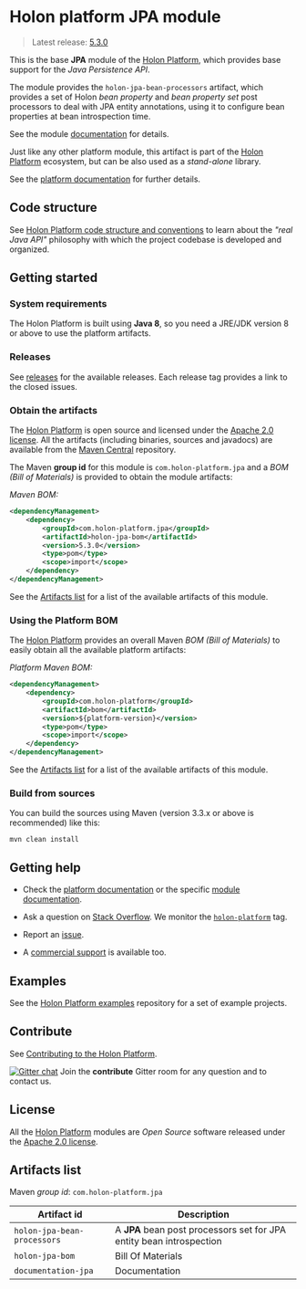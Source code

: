 # Holon platform JPA module

> Latest release: [5.3.0](#obtain-the-artifacts)

This is the base __JPA__ module of the [Holon Platform](https://holon-platform.com), which provides base support for the _Java Persistence API_.

The module provides the `holon-jpa-bean-processors` artifact, which provides a set of Holon _bean property_ and _bean property set_ post processors to deal with JPA entity annotations, using it to configure bean properties at bean introspection time.

See the module [documentation](https://docs.holon-platform.com/current/reference/holon-jpa.html) for details.

Just like any other platform module, this artifact is part of the [Holon Platform](https://holon-platform.com) ecosystem, but can be also used as a _stand-alone_ library.

See the [platform documentation](https://docs.holon-platform.com/current/reference) for further details.

## Code structure

See [Holon Platform code structure and conventions](https://github.com/holon-platform/platform/blob/master/CODING.md) to learn about the _"real Java API"_ philosophy with which the project codebase is developed and organized.

## Getting started

### System requirements

The Holon Platform is built using __Java 8__, so you need a JRE/JDK version 8 or above to use the platform artifacts.

### Releases

See [releases](https://github.com/holon-platform/holon-jpa/releases) for the available releases. Each release tag provides a link to the closed issues.

### Obtain the artifacts

The [Holon Platform](https://holon-platform.com) is open source and licensed under the [Apache 2.0 license](LICENSE.md). All the artifacts (including binaries, sources and javadocs) are available from the [Maven Central](https://mvnrepository.com/repos/central) repository.

The Maven __group id__ for this module is `com.holon-platform.jpa` and a _BOM (Bill of Materials)_ is provided to obtain the module artifacts:

_Maven BOM:_
```xml
<dependencyManagement>
    <dependency>
        <groupId>com.holon-platform.jpa</groupId>
        <artifactId>holon-jpa-bom</artifactId>
        <version>5.3.0</version>
        <type>pom</type>
        <scope>import</scope>
    </dependency>
</dependencyManagement>
```

See the [Artifacts list](#artifacts-list) for a list of the available artifacts of this module.

### Using the Platform BOM

The [Holon Platform](https://holon-platform.com) provides an overall Maven _BOM (Bill of Materials)_ to easily obtain all the available platform artifacts:

_Platform Maven BOM:_
```xml
<dependencyManagement>
    <dependency>
        <groupId>com.holon-platform</groupId>
        <artifactId>bom</artifactId>
        <version>${platform-version}</version>
        <type>pom</type>
        <scope>import</scope>
    </dependency>
</dependencyManagement>
```

See the [Artifacts list](#artifacts-list) for a list of the available artifacts of this module.

### Build from sources

You can build the sources using Maven (version 3.3.x or above is recommended) like this: 

`mvn clean install`

## Getting help

* Check the [platform documentation](https://docs.holon-platform.com/current/reference) or the specific [module documentation](https://docs.holon-platform.com/current/reference/holon-jdbc.html).

* Ask a question on [Stack Overflow](http://stackoverflow.com). We monitor the [`holon-platform`](http://stackoverflow.com/tags/holon-platform) tag.

* Report an [issue](https://github.com/holon-platform/holon-jpa/issues).

* A [commercial support](https://holon-platform.com/services) is available too.

## Examples

See the [Holon Platform examples](https://github.com/holon-platform/holon-examples) repository for a set of example projects.

## Contribute

See [Contributing to the Holon Platform](https://github.com/holon-platform/platform/blob/master/CONTRIBUTING.md).

[![Gitter chat](https://badges.gitter.im/Join%20Chat.svg)](https://gitter.im/holon-platform/contribute?utm_source=share-link&utm_medium=link&utm_campaign=share-link) 
Join the __contribute__ Gitter room for any question and to contact us.

## License

All the [Holon Platform](https://holon-platform.com) modules are _Open Source_ software released under the [Apache 2.0 license](LICENSE).

## Artifacts list

Maven _group id_: `com.holon-platform.jpa`

Artifact id | Description
----------- | -----------
`holon-jpa-bean-processors` | A __JPA__ bean post processors set for JPA entity bean introspection
`holon-jpa-bom` | Bill Of Materials
`documentation-jpa` | Documentation
